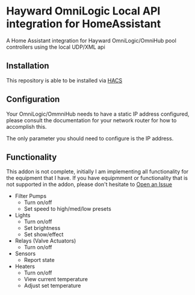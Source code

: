 # Hayward OmniLogic Local API integration for HomeAssistant

A Home Assistant integration for Hayward OmniLogic/OmniHub pool controllers using the local UDP/XML api

## Installation
This repository is able to be installed via [HACS](https://hacs.xyz/)

## Configuration
Your OmniLogic/OmmniHub needs to have a static IP address configured, please consult the documentation for your network router for how to accomplish this.

The only parameter you should need to configure is the IP address.

## Functionality
This addon is not complete, initially I am implementing all functionality for the equipment that I have.  If you have equipmment or functionality that is not supported in the addon, please don't hesitate to [Open an Issue](https://github.com/cryptk/haomnilogic-local/issues)

- Filter Pumps
    - Turn on/off
    - Set speed to high/med/low presets
- Lights
    - Turn on/off
    - Set brightness
    - Set show/effect
- Relays (Valve Actuators)
    - Turn on/off
- Sensors
    - Report state
- Heaters
    - Turn on/off
    - View current temperature
    - Adjust set temperature